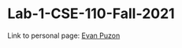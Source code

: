# Lab-1-CSE-110-Fall-2021

Link to personal page: [Evan Puzon](https://puzonevan.github.io/Lab-1-CSE-110-Fall-2021/)